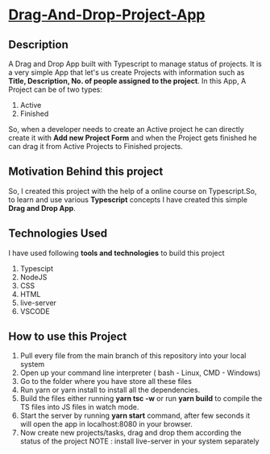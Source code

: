 # [Drag-And-Drop-Project-App](https://qur786.github.io/Drag-And-Drop-Project-App/)
## Description
A Drag and Drop App built with Typescript to manage status of projects. It is a very simple App that let's us create Projects with information such as **Title, Description, No. of people assigned to the project**.
In this App, A Project can be of two types:
1. Active
2. Finished

So, when a developer needs to create an Active project he can directly create it with **Add new Project Form** and when the Project gets finished he can drag it from Active Projects to 
Finished projects.

## Motivation Behind this project
So, I created this project with the help of a online course on Typescript.So, to learn and use various **Typescript** concepts I have created this simple **Drag and Drop App**.

## Technologies Used
I have used following **tools and technologies** to build this project
1. Typescipt
2. NodeJS
3. CSS
4. HTML
5. live-server
6. VSCODE


## How to use this Project
1. Pull every file from the main branch of this repository into your local system
2. Open up your command line interpreter ( bash - Linux, CMD - Windows)
3. Go to the folder where you have store all these files
4. Run yarn or yarn install to install all the dependencies.
5. Build the files either running **yarn tsc -w** or run **yarn build** to compile the TS files into JS files in watch mode.
6. Start the server by running **yarn start** command, after few seconds it will open the app in localhost:8080 in your browser.
7. Now create new projects/tasks, drag and drop them according the status of the project
NOTE : install live-server in your system separately

